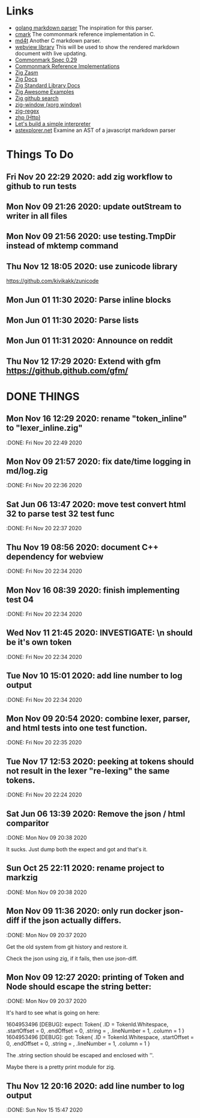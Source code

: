 # Links

* [golang markdown parser](https://gitlab.com/golang-commonmark/markdown/-/blob/master/markdown.go)
  The inspiration for this parser.
* [cmark](https://github.com/commonmark/cmark)
  The commonmark reference implementation in C.
* [md4t](https://github.com/mity/md4c)
  Another C markdown parser.
* [webview library](https://github.com/zserge/webview)
  This will be used to show the rendered markdown document with live updating.
* [Commonmark Spec 0.29](https://spec.commonmark.org/0.29/)
* [Commonmark Reference Implementations](https://github.com/commonmark/commonmark-spec/wiki/list-of-commonmark-implementations)
* [Zig Zasm](https://github.com/andrewrk/zasm/blob/master/src/main.zig)
* [Zig Docs](https://ziglang.org/documentation/master)
* [Zig Standard Library Docs](https://ziglang.org/documentation/master/std)
* [Zig Awesome Examples](https://github.com/nrdmn/awesome-zig)
* [Zig github search](https://github.com/search?q=json+getValue+language%3AZig+created%3A%3E2020-01-01&type=Code&ref=advsearch&l=&l=)
* [zig-window (xorg window)](https://github.com/andrewrk/zig-window)
* [zig-regex](https://github.com/tiehuis/zig-regex)
* [zhp (Http)](https://github.com/frmdstryr/zhp)
* [Let's build a simple interpreter](https://ruslanspivak.com/lsbasi-part1/)
* [astexplorer.net](https://astexplorer.net/)
  Examine an AST of a javascript markdown parser

# Things To Do

## Fri Nov 20 22:29 2020: add zig workflow to github to run tests

## Mon Nov 09 21:26 2020: update outStream to writer in all files

## Mon Nov 09 21:56 2020: use testing.TmpDir instead of mktemp command

## Thu Nov 12 18:05 2020: use zunicode library

   https://github.com/kivikakk/zunicode

## Mon Jun 01 11:30 2020: Parse inline blocks

## Mon Jun 01 11:30 2020: Parse lists

## Mon Jun 01 11:31 2020: Announce on reddit

## Thu Nov 12 17:29 2020: Extend with gfm https://github.github.com/gfm/

# DONE THINGS

## Mon Nov 16 12:29 2020: rename "token_inline" to "lexer_inline.zig"
   :DONE: Fri Nov 20 22:49 2020

## Mon Nov 09 21:57 2020: fix date/time logging in md/log.zig
   :DONE: Fri Nov 20 22:36 2020

## Sat Jun 06 13:47 2020: move test convert html 32 to parse test 32 test func
   :DONE: Fri Nov 20 22:37 2020

## Thu Nov 19 08:56 2020: document C++ dependency for webview
   :DONE: Fri Nov 20 22:34 2020

## Mon Nov 16 08:39 2020: finish implementing test 04
   :DONE: Fri Nov 20 22:34 2020

## Wed Nov 11 21:45 2020: INVESTIGATE: \n should be it's own token
   :DONE: Fri Nov 20 22:34 2020

## Tue Nov 10 15:01 2020: add line number to log output
   :DONE: Fri Nov 20 22:34 2020

## Mon Nov 09 20:54 2020: combine lexer, parser, and html tests into one test function.
   :DONE: Fri Nov 20 22:35 2020

## Tue Nov 17 12:53 2020: peeking at tokens should not result in the lexer "re-lexing" the same tokens.
   :DONE: Fri Nov 20 22:24 2020

## Sat Jun 06 13:39 2020: Remove the json / html comparitor
   :DONE: Mon Nov 09 20:38 2020

   It sucks. Just dump both the expect and got and that's it.

## Sun Oct 25 22:11 2020: rename project to markzig
   :DONE: Mon Nov 09 20:38 2020

## Mon Nov 09 11:36 2020: only run docker json-diff if the json actually differs.
   :DONE: Mon Nov 09 20:37 2020

   Get the old system from git history and restore it.

   Check the json using zig, if it fails, then use json-diff.

## Mon Nov 09 12:27 2020: printing of Token and Node should escape the string better:
   :DONE: Mon Nov 09 20:37 2020

   It's hard to see what is going on here:

   1604953496 [DEBUG]: expect: Token{ .ID = TokenId.Whitespace, .startOffset = 0, .endOffset = 0, .string =        , .lineNumber = 1, .column = 1 }
   1604953496 [DEBUG]: got: Token{ .ID = TokenId.Whitespace, .startOffset = 0, .endOffset = 0, .string =   , .lineNumber = 1, .column = 1 }

   The .string section should be escaped and enclosed with ''.

   Maybe there is a pretty print module for zig.

## Thu Nov 12 20:16 2020: add line number to log output
   :DONE: Sun Nov 15 15:47 2020

